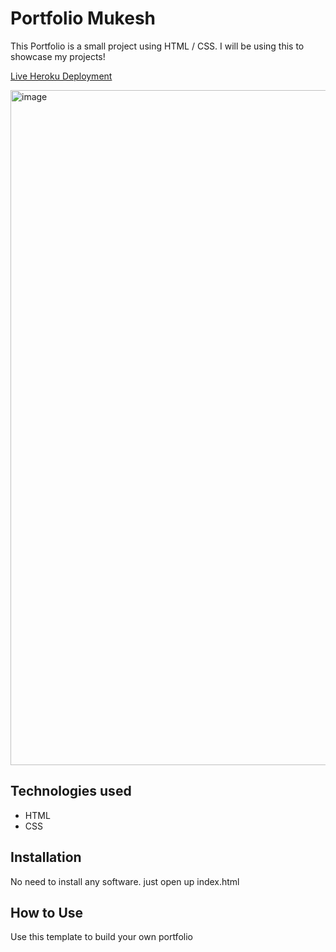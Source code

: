 # Portfolio Mukesh

This Portfolio is a small project using HTML / CSS. I will be using this to showcase my projects!

[Live Heroku Deployment](https://new-portfolio-mukesh.herokuapp.com/)


 <img width="1080" alt="image" src=" ">

## Technologies used

* HTML
* CSS

## Installation

No need to install any software. just open up index.html

## How to Use

Use this template to build your own portfolio

